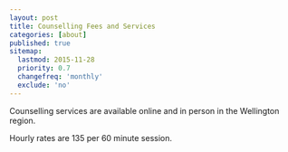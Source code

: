 ```yaml
---
layout: post
title: Counselling Fees and Services
categories: [about]
published: true
sitemap:
  lastmod: 2015-11-28
  priority: 0.7
  changefreq: 'monthly'
  exclude: 'no'
---
```


Counselling services are available online and in person in the Wellington region.

Hourly rates are 135 per 60 minute session.
